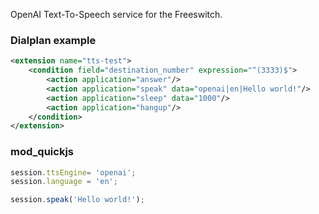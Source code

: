 <p>
  OpenAI Text-To-Speech service for the Freeswitch. <br>
</p>

### Dialplan example
```XML
<extension name="tts-test">
    <condition field="destination_number" expression="^(3333)$">
        <action application="answer"/>
        <action application="speak" data="openai|en|Hello world!"/>
        <action application="sleep" data="1000"/>
        <action application="hangup"/>
    </condition>
</extension>
```

### mod_quickjs
```javascript
session.ttsEngine= 'openai';
session.language = 'en';

session.speak('Hello world!');
```
